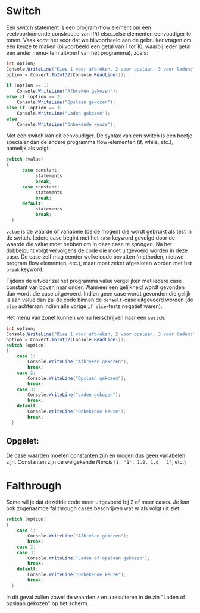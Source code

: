 # Switch

Een switch statement is een program-flow element om een veelvoorkomende constructie van if/if else...else elementen eenvoudiger te tonen. Vaak komt het voor dat we bijvoorbeeld aan de gebruiker vragen om een keuze te maken (bijvoorbeeld een getal van 1 tot 10, waarbij ieder getal een ander menu-item uitvoert van het programma), zoals:

```csharp
int option;
Console.WriteLine("Kies 1 voor afbreken, 2 voor opslaan, 3 voor laden:");
option = Convert.ToInt32(Console.ReadLine());
 
if (option == 1)
    Console.WriteLine("Afbreken gekozen");
else if (option == 2)
    Console.WriteLine("Opslaan gekozen");
else if (option == 3)
    Console.WriteLine("Laden gekozen");
else
    Console.WriteLine("Onbekende keuze");

```

Met een switch kan dit eenvoudiger. De syntax van een switch is een beetje specialer dan de andere programma flow-elementen (if, while, etc.), namelijk als volgt:

```csharp
switch (value)
{
      case constant:
           statements
           break;
      case constant:
           statements
           break;
      default:
           statements
           break;
  }
```



``value`` is de waarde of variabele (beide mogen) die wordt gebruikt als test in de switch. Iedere case begint met het ``case`` keyword gevolgd door de waarde die value moet hebben om in deze case te *springen*. Na het dubbelpunt volgt vervolgens de code die moet uitgevoerd worden in deze case. De case zelf mag eender welke code bevatten (methoden, nieuwe program flow elementen, etc.), maar moet zeker afgesloten worden met het ``break`` keyword.

Tijdens de uitvoer zal het programma value vergelijken met iedere case constant van boven naar onder. Wanneer een gelijkheid wordt gevonden dan wordt die case uitgevoerd. Indien geen case wordt gevonden die gelijk is aan value dan zal de code binnen de ``default``-case uitgevoerd worden (de ``else`` achteraan indien alle vorige ``if else``-tests negatief waren).

Het menu van zonet kunnen we nu herschrijven naar een ``switch``:
```csharp
int option;
Console.WriteLine("Kies 1 voor afbreken, 2 voor opslaan, 3 voor laden:");
option = Convert.ToInt32(Console.ReadLine());
switch (option)
{
    case 1:
        Console.WriteLine("Afbreken gekozen");
        break;
    case 2:
        Console.WriteLine("Opslaan gekozen");
        break;
    case 3:
        Console.WriteLine("Laden gekozen");
        break;
    default:
        Console.WriteLine("Onbekende keuze");
        break;
  }
```

## Opgelet:

De case waarden moeten constanten zijn en mogen dus geen variabelen zijn. Constanten zijn de welgekende *literals* (``1, "1", 1.0, 1.d, '1'``, etc.)

# Falthrough

Some wil je dat dezelfde code moet uitgevoerd bij 2 of meer cases. Je kan ook zogenaamde fallthrough cases beschrijven wat er als volgt uit ziet:

```csharp
switch (option)
{
    case 1:
        Console.WriteLine("Afbreken gekozen");
        break;
    case 2:
    case 3:
        Console.WriteLine("Laden of opslaan gekozen");
        break;
    default:
        Console.WriteLine("Onbekende keuze");
        break;
  }
```

In dit geval zullen zowel de waarden ``2`` en ``3`` resulteren in de zin "Laden of opslaan gekozen" op het scherm.

